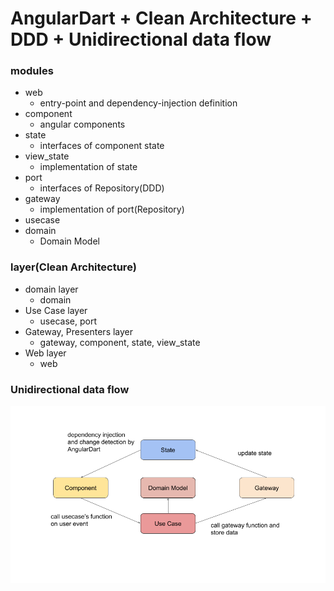 # AngularDart + Clean Architecture + DDD + Unidirectional data flow



### modules

- web
  - entry-point and dependency-injection definition
- component
  - angular components
- state
  - interfaces of component state
- view_state
  - implementation of state
- port
  - interfaces of Repository(DDD)
- gateway
  - implementation of port(Repository)
- usecase
- domain
  - Domain Model


### layer(Clean Architecture)

- domain layer
  - domain
- Use Case layer
  - usecase, port
- Gateway, Presenters layer
  - gateway, component, state, view_state
- Web layer
  - web

### Unidirectional data flow

![Unidirectional data flow](https://github.com/takayuki-hayashi/AngularDart_CleanArchitecture_example/blob/master/udf.png "Unidirectional data flow")